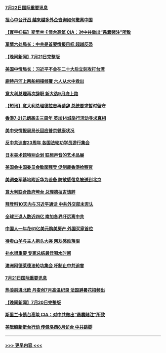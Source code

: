 #### [7月22日国际重要讯息](../pages/prog202/a103485031.md?t=07221851) 
#### [担心中台开战 越来越多外企咨询如何撤离中国](../pages/prog202/a103484984.md?t=07221851) 
#### [【寰宇扫描】斯里兰卡债台高筑 CIA：对中共做出“愚蠢赌注”所致](../pages/prog202/a103484881.md?t=07221851) 
#### [军情六处局长：中共是首要情报目标 超越反恐](../pages/prog202/a103484902.md?t=07221851) 
#### [【晚间新闻】7月21日完整版](../pages/prog202/a103484853.md?t=07221851) 
#### [美国中情局长：习近平不会在二十大后立刻攻打台湾](../pages/prog202/a103484828.md?t=07221851) 
#### [鹿特丹河上两船相撞倾覆 六人从水中救出](../pages/prog202/a103484709.md?t=07221851) 
#### [意大利总理再次辞职 新大选9月底上路](../pages/prog202/a103484694.md?t=07221851) 
#### [【短讯】意大利总理德拉吉再请辞 总统要求暂时留守](../pages/prog202/a103484543.md?t=07221851) 
#### [香港7·21元朗袭击三周年 英加14城举行活动寻求真相](../pages/prog202/a103484632.md?t=07221851) 
#### [美中央情报局局长回应普京健康状况](../pages/prog202/a103484617.md?t=07221851) 
#### [反中共迫害23周年 各国法轮功学员游行集会](../pages/prog202/a103484535.md?t=07221851) 
#### [日本美术馆特别企划 联想声音的艺术品展](../pages/prog202/a103484558.md?t=07221851) 
#### [美国会中国委员会致函拜登 促制裁香港检察官](../pages/prog202/a103484406.md?t=07221851) 
#### [美调查军基地附近华为设备 防敏感信息被送到北京](../pages/prog202/a103484382.md?t=07221851) 
#### [意大利联合政府垮台 总理德拉吉请辞](../pages/prog202/a103484378.md?t=07221851) 
#### [拜登料10天内与习近平通话 中共外交部未否认](../pages/prog202/a103484367.md?t=07221851) 
#### [全球三退人数近四亿 南加各界吁远离中共](../pages/prog202/a103484239.md?t=07221851) 
#### [中国人一年花61亿美元购美房产 外国买家首位](../pages/prog202/a103483347.md?t=07221851) 
#### [待卖山羊与主人抱头大哭 网友感动落泪](../pages/prog202/a103484216.md?t=07221851) 
#### [补水很重要 专家总结最佳喝水时间](../pages/prog202/a103484243.md?t=07221851) 
#### [澳洲阿德莱德法轮功集会 吁制止中共迫害](../pages/prog202/a103484226.md?t=07221851) 
#### [7月21日国际重要讯息](../pages/prog202/a103484224.md?t=07221851) 
#### [热浪前进北欧 丹麦创7月高温纪录 法国避暑花招频出](../pages/prog202/a103484163.md?t=07221851) 
#### [【晚间新闻】7月20日完整版](../pages/prog202/a103483976.md?t=07221851) 
#### [斯里兰卡债台高筑 CIA：对中共做出“愚蠢赌注”所致](../pages/prog202/a103484079.md?t=07221851) 
#### [美酝酿新挺台行动 传佩洛西8月访台 中共跳脚](../pages/prog202/a103484046.md?t=07221851) 

----
#### [ >>> 更早内容 <<< ](../indexes/prog202-earlier.md)
